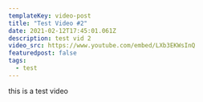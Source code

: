```yaml
---
templateKey: video-post
title: "Test Video #2"
date: 2021-02-12T17:45:01.061Z
description: test vid 2
video_src: https://www.youtube.com/embed/LXb3EKWsInQ
featuredpost: false
tags:
  - test
---
```

this is a test video